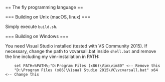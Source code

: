 == The fly programming language ==

=== Building on Unix (macOS, linux) ===

Simply execute `build.sh`.

=== Building on Windows ===

You need Visual Studio installed (tested with VS Community 2015).
If necessary, change the path to vcvarsall.bat inside `shell.bat` and remove the line including
my vim-installation in PATH:

```
    set PATH=%PATH%;"D:Program Files (x86)\Vim\vim80" <-- Remove this
    "D:\Program Files (x86)\Visual Studio 2015\VC\vcvarsall.bat" x64 <-- Change this
```

